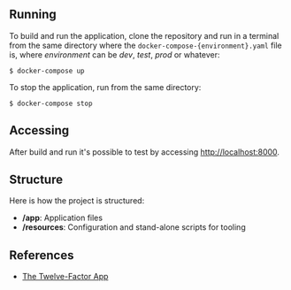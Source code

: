 ## Running
To build and run the application, clone the repository and run in a terminal
from the same directory where the ```docker-compose-{environment}.yaml``` file
is, where *environment* can be *dev*, *test*, *prod* or whatever:

```shell
$ docker-compose up
```

To stop the application, run from the same directory:

```
$ docker-compose stop
```

## Accessing
After build and run it's possible to test by accessing [http://localhost:8000](http://localhost:8000).

## Structure
Here is how the project is structured:

* **/app**: Application files
* **/resources**: Configuration and stand-alone scripts for tooling

## References
* [The Twelve-Factor App](https://12factor.net)
